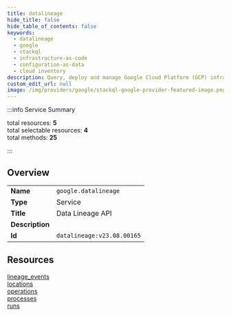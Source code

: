 ```yaml
---
title: datalineage
hide_title: false
hide_table_of_contents: false
keywords:
  - datalineage
  - google
  - stackql
  - infrastructure-as-code
  - configuration-as-data
  - cloud inventory
description: Query, deploy and manage Google Cloud Platform (GCP) infrastructure and resources using SQL
custom_edit_url: null
image: /img/providers/google/stackql-google-provider-featured-image.png
---
```

  
    
:::info Service Summary

<div class="row">
<div class="providerDocColumn">
<span>total resources:&nbsp;<b>5</b></span><br />
<span>total selectable resources:&nbsp;<b>4</b></span><br />
<span>total methods:&nbsp;<b>25</b></span><br />
</div>
</div>

:::

## Overview
<table><tbody>
<tr><td><b>Name</b></td><td><code>google.datalineage</code></td></tr>
<tr><td><b>Type</b></td><td>Service</td></tr>
<tr><td><b>Title</b></td><td>Data Lineage API</td></tr>
<tr><td><b>Description</b></td><td></td></tr>
<tr><td><b>Id</b></td><td><code>datalineage:v23.08.00165</code></td></tr>
</tbody></table>

## Resources
<div class="row">
<div class="providerDocColumn">
<a href="/providers/google/datalineage/lineage_events/">lineage_events</a><br />
<a href="/providers/google/datalineage/locations/">locations</a><br />
<a href="/providers/google/datalineage/operations/">operations</a><br />
</div>
<div class="providerDocColumn">
<a href="/providers/google/datalineage/processes/">processes</a><br />
<a href="/providers/google/datalineage/runs/">runs</a><br />
</div>
</div>
